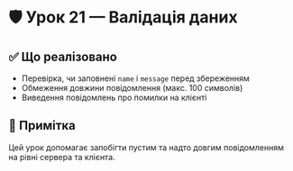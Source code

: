 # 🛡️ Урок 21 — Валідація даних

## ✅ Що реалізовано

-   Перевірка, чи заповнені `name` і `message` перед збереженням
-   Обмеження довжини повідомлення (макс. 100 символів)
-   Виведення повідомлень про помилки на клієнті

## 📌 Примітка

Цей урок допомагає запобігти пустим та надто довгим повідомленням на рівні сервера та клієнта.
